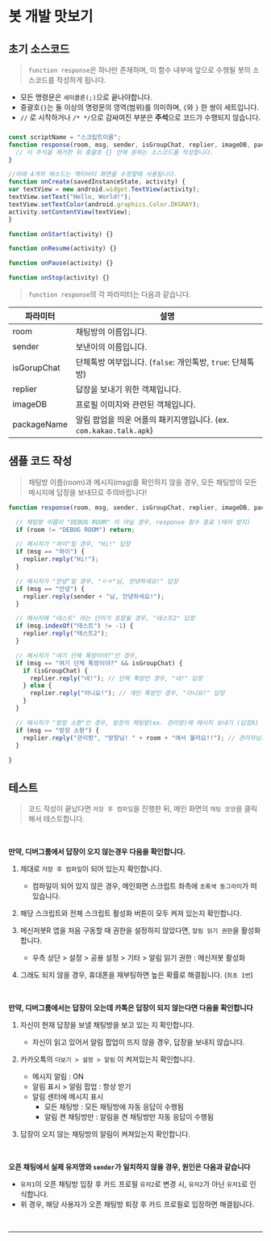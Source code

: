 # 봇 개발 맛보기 

## 초기 소스코드
> `function response`은 하나만 존재하며, 이 함수 내부에 앞으로 수행될 봇의 소스코드를 작성하게 됩니다. <br />

* 모든 명령문은 `세미콜론(;)`으로 끝나야합니다.
* 중괄호`{}`는 둘 이상의 명령문의 영역(범위)를 의미하며, `{`와 `}` 한 쌍이 세트입니다.
* `//` 로 시작하거나 `/* */`으로 감싸여진 부분은 **주석**으로 코드가 수행되지 않습니다.

### 
```javascript
const scriptName = "스크립트이름";
function response(room, msg, sender, isGroupChat, replier, imageDB, packageName) {
  // 이 주석을 제거한 뒤 중괄호 {} 안에 원하는 소스코드를 작성합니다.
}

//아래 4개의 메소드는 액티비티 화면을 수정할때 사용됩니다.
function onCreate(savedInstanceState, activity) {
var textView = new android.widget.TextView(activity);
textView.setText("Hello, World!");
textView.setTextColor(android.graphics.Color.DKGRAY);
activity.setContentView(textView);
}

function onStart(activity) {}

function onResume(activity) {}

function onPause(activity) {}

function onStop(activity) {}
```
> `function response`의 각 파라미터는 다음과 같습니다.

| 파라미터    | 설명                                                               |
| ----------- | ------------------------------------------------------------------ |
| room        | 채팅방의 이름입니다.                                               |
| sender      | 보낸이의 이름입니다.                                               |
| isGorupChat | 단체톡방 여부입니다. (`false`: 개인톡방, `true`: 단체톡방)         |
| replier     | 답장을 보내기 위한 객체입니다.                                     |
| imageDB     | 프로필 이미지와 관련된 객체입니다.                                 |
| packageName | 알림 팝업을 띄운 어플의 패키지명입니다. (ex. `com.kakao.talk.apk`) |


## 샘플 코드 작성
> 채팅방 이름(room)과 메시지(msg)를 확인하지 않을 경우, 모든 채팅방의 모든 메시지에 답장을 보내므로 주의바랍니다!
```javascript
function response(room, msg, sender, isGroupChat, replier, imageDB, packageName) {

  // 채팅방 이름이 "DEBUG ROOM" 이 아닐 경우, response 함수 종료 (테러 방지)
  if (room != "DEBUG ROOM") return;

  // 메시지가 "하이"일 경우, "Hi!" 답장
  if (msg == "하이") {
    replier.reply("Hi!");
  }

  // 메시지가 "안녕"일 경우, "ㅇㅇ"님, 안녕하세요!" 답장
  if (msg == "안녕") {
    replier.reply(sender + "님, 안녕하세요!");
  }

  // 메시지에 "테스트" 라는 단어가 포함될 경우, "테스트2" 답장
  if (msg.indexOf("테스트") != -1) {
    replier.reply("테스트2");
  }

  // 메시지가 "여기 단체 톡방이야?"인 경우,
  if (msg == "여기 단체 톡방이야?" && isGroupChat) {
    if (isGroupChat) {
      replier.reply("네!"); // 단체 톡방인 경우, "네!" 답장
    } else {
      replier.reply("아니요!"); // 개인 톡방인 경우, "아니요!" 답장
    }
  }

  // 메시지가 "방장 소환"인 경우, 방장의 채팅방(ex. 관리방)에 메시지 보내기 (답장X)
  if (msg == "방장 소환") {
    replier.reply("관리방", "방장님! " + room + "에서 불러요!!"); // 관리자님! 테스트방에서 불러요!!
  }
  
}
```

## 테스트
> 코드 작성이 끝났다면 `저장 후 컴파일`을 진행한 뒤, 메인 화면의 `채팅 모양`을 클릭해서 테스트합니다.

<br />

**만약, 디버그룸에서 답장이 오지 않는경우 다음을 확인합니다.**

1. 제대로 `저장 후 컴파일`이 되어 있는지 확인합니다.

   - 컴파일이 되어 있지 않은 경우, 메인화면 스크립트 좌측에 `초록색 동그라미`가 떠 있습니다.

2. 해당 스크립트와 전체 스크립트 활성화 버튼이 모두 켜져 있는지 확인합니다.

3. 메신저봇R 앱을 처음 구동할 때 권한을 설정하지 않았다면, `알림 읽기 권한`을 활성화 합니다.

   - 우측 상단 > 설정 > 공용 설정 > 기타 > 알림 읽기 권한 : 메신저봇 활성화

4. 그래도 되지 않을 경우, 휴대폰을 재부팅하면 높은 확률로 해결됩니다. (`최초 1번`)

<br />

**만약, 디버그룸에서는 답장이 오는데 카톡은 답장이 되지 않는다면 다음을 확인합니다**

1. 자신이 현재 답장을 보낼 채팅방을 보고 있는 지 확인합니다.

   - 자신이 읽고 있어서 알림 팝업이 뜨지 않을 경우, 답장을 보내지 않습니다.

2. 카카오톡의 `더보기 > 설정 > 알림` 이 켜져있는지 확인합니다.
   - 메시지 알림 : ON
   - 알림 표시 > 알림 팝업 : 항상 받기
   - 알림 센터에 메시지 표시
     - 모든 채팅방 : 모든 채팅방에 자동 응답이 수행됨
     - 알림 켠 채팅방만 : 알림을 켠 채팅방만 자동 응답이 수행됨

3. 답장이 오지 않는 채팅방의 알림이 켜져있는지 확인합니다.

<br />

**오픈 채팅에서 실제 유저명와 `sender`가 일치하지 않을 경우, 원인은 다음과 같습니다**
  - `유저1`이 오픈 채팅방 입장 후 카드 프로필 `유저2`로 변경 시, `유저2`가 아닌 `유저1`로 인식합니다.
  - 위 경우, 해당 사용자가 오픈 채팅방 퇴장 후 카드 프로필로 입장하면 해결됩니다.

<br />

---